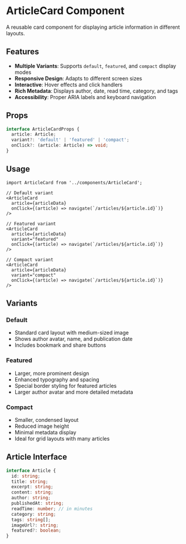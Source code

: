 # ArticleCard Component

A reusable card component for displaying article information in different layouts.

## Features

- **Multiple Variants**: Supports `default`, `featured`, and `compact` display modes
- **Responsive Design**: Adapts to different screen sizes
- **Interactive**: Hover effects and click handlers
- **Rich Metadata**: Displays author, date, read time, category, and tags
- **Accessibility**: Proper ARIA labels and keyboard navigation

## Props

```typescript
interface ArticleCardProps {
  article: Article;
  variant?: 'default' | 'featured' | 'compact';
  onClick?: (article: Article) => void;
}
```

## Usage

```tsx
import ArticleCard from '../components/ArticleCard';

// Default variant
<ArticleCard
  article={articleData}
  onClick={(article) => navigate(`/articles/${article.id}`)}
/>

// Featured variant
<ArticleCard
  article={articleData}
  variant="featured"
  onClick={(article) => navigate(`/articles/${article.id}`)}
/>

// Compact variant
<ArticleCard
  article={articleData}
  variant="compact"
  onClick={(article) => navigate(`/articles/${article.id}`)}
/>
```

## Variants

### Default
- Standard card layout with medium-sized image
- Shows author avatar, name, and publication date
- Includes bookmark and share buttons

### Featured
- Larger, more prominent design
- Enhanced typography and spacing
- Special border styling for featured articles
- Larger author avatar and more detailed metadata

### Compact
- Smaller, condensed layout
- Reduced image height
- Minimal metadata display
- Ideal for grid layouts with many articles

## Article Interface

```typescript
interface Article {
  id: string;
  title: string;
  excerpt: string;
  content: string;
  author: string;
  publishedAt: string;
  readTime: number; // in minutes
  category: string;
  tags: string[];
  imageUrl?: string;
  featured?: boolean;
}
```